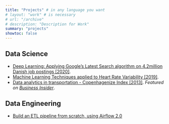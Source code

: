 ```yaml
---
title: "Projects" # in any language you want
# layout: "work" # is necessary
# url: "/archive"
# description: "Description for Work"
summary: "projects"
showtoc: false
---
```


## Data Science

- [Deep Learning: Applying Google’s Latest Search algorithm on 4.2million Danish
  job postings [2020]](/posts/deep-learning-applying-googles-latest-search-algorithm-on-4-2million-danish-job-postings/).
- [Machine Learning Techniques applied to Heart
  Rate Variability [2019]](/posts/machine-learning-heart-rate/).
- [Data analytics in transportation - Copenhagenize Index [2013]](https://www.slideshare.net/cyclecities/copenhagenize-index-2013-n4?from_action=save). _Featured on [Business Insider](https://www.businessinsider.com/the-worlds-20-most-bike-friendly-cities-2013-4)_.

## Data Engineering

- [Build an ETL pipeline from scratch, using Airflow 2.0](/posts/etl-series/)
